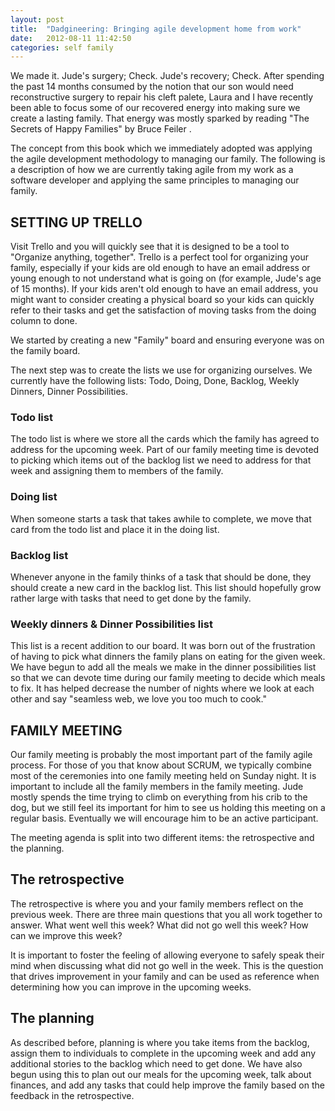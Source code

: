 ```yaml
---
layout: post
title:  "Dadgineering: Bringing agile development home from work"
date:   2012-08-11 11:42:50
categories: self family
---
```

We made it. Jude's surgery; Check. Jude's recovery; Check. After spending the past 14 months consumed by the notion that our son would need reconstructive surgery to repair his cleft palete, Laura and I have recently been able to focus some of our recovered energy into making sure we create a lasting family. That energy was mostly sparked by reading "The Secrets of Happy Families" by Bruce Feiler .

The concept from this book which we immediately adopted was applying the agile development methodology to managing our family. The following is a description of how we are currently taking agile from my work as a software developer and applying the same principles to managing our family.

## SETTING UP TRELLO

Visit Trello and you will quickly see that it is designed to be a tool to "Organize anything, together". Trello is a perfect tool for organizing your family, especially if your kids are old enough to have an email address or young enough to not understand what is going on (for example, Jude's age of 15 months). If your kids aren't old enough to have an email address, you might want to consider creating a physical board so your kids can quickly refer to their tasks and get the satisfaction of moving tasks from the doing column to done.

We started by creating a new "Family" board and ensuring everyone was on the family board.

The next step was to create the lists we use for organizing ourselves. We currently have the following lists: Todo, Doing, Done, Backlog, Weekly Dinners, Dinner Possibilities.

### Todo list

The todo list is where we store all the cards which the family has agreed to address for the upcoming week. Part of our family meeting time is devoted to picking which items out of the backlog list we need to address for that week and assigning them to members of the family.

### Doing list

When someone starts a task that takes awhile to complete, we move that card from the todo list and place it in the doing list.

### Backlog list

Whenever anyone in the family thinks of a task that should be done, they should create a new card in the backlog list. This list should hopefully grow rather large with tasks that need to get done by the family.

### Weekly dinners & Dinner Possibilities list

This list is a recent addition to our board. It was born out of the frustration of having to pick what dinners the family plans on eating for the given week. We have begun to add all the meals we make in the dinner possibilities list so that we can devote time during our family meeting to decide which meals to fix. It has helped decrease the number of nights where we look at each other and say "seamless web, we love you too much to cook."

## FAMILY MEETING

Our family meeting is probably the most important part of the family agile process. For those of you that know about SCRUM, we typically combine most of the ceremonies into one family meeting held on Sunday night. It is important to include all the family members in the family meeting. Jude mostly spends the time trying to climb on everything from his crib to the dog, but we still feel its important for him to see us holding this meeting on a regular basis. Eventually we will encourage him to be an active participant.

The meeting agenda is split into two different items: the retrospective and the planning.

## The retrospective

The retrospective is where you and your family members reflect on the previous week. There are three main questions that you all work together to answer. What went well this week? What did not go well this week? How can we improve this week?

It is important to foster the feeling of allowing everyone to safely speak their mind when discussing what did not go well in the week. This is the question that drives improvement in your family and can be used as reference when determining how you can improve in the upcoming weeks.

## The planning

As described before, planning is where you take items from the backlog, assign them to individuals to complete in the upcoming week and add any additional stories to the backlog which need to get done. We have also begun using this to plan out our meals for the upcoming week, talk about finances, and add any tasks that could help improve the family based on the feedback in the retrospective.

